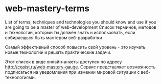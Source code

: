 # web-mastery-terms
List of terms, techniques and technologies you should know and use if you are going to be a master of web-development
Список терминов, методов и технологий, который ты должен знать и использовать, если собираешься быть мастером веб-разработки

Самый эффективный способ повысить свой уровень - это изучать новые технологии и решать практические задачи.

Этот список в виде онлайн-анкеты доступен по адресу <http://copist.ru/web-mastery-gauge>.
Сервис представляет возможность подписаться на уведомления при измении мировой ситуации с веб-технологиями.

